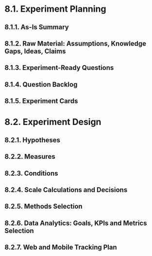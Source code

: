 # 8.1. Experiment Planning

## 8.1.1. As-Is Summary
  
## 8.1.2. Raw Material: Assumptions, Knowledge Gaps, Ideas, Claims
  
## 8.1.3. Experiment-Ready Questions
  
## 8.1.4. Question Backlog
  
## 8.1.5. Experiment Cards
  
# 8.2. Experiment Design

## 8.2.1. Hypotheses
  
## 8.2.2. Measures
  
## 8.2.3. Conditions
  
## 8.2.4. Scale Calculations and Decisions
  
## 8.2.5. Methods Selection
  
## 8.2.6. Data Analytics: Goals, KPIs and Metrics Selection
  
## 8.2.7. Web and Mobile Tracking Plan
